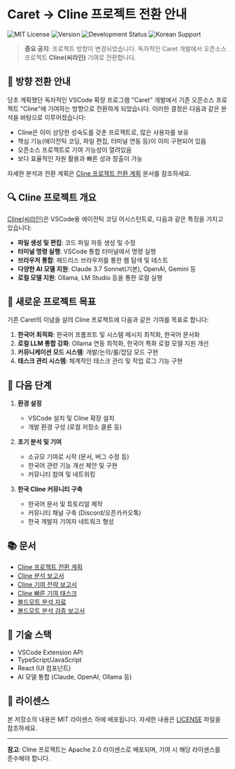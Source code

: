 # Caret → Cline 프로젝트 전환 안내

![MIT License](https://img.shields.io/badge/license-MIT-blue.svg)
![Version](https://img.shields.io/badge/version-1.0.0-green.svg)
![Development Status](https://img.shields.io/badge/status-방향전환-orange)
![Korean Support](https://img.shields.io/badge/한국어-지원-brightgreen.svg)

> **중요 공지**: 프로젝트 방향이 변경되었습니다. 독자적인 Caret 개발에서 오픈소스 프로젝트 **Cline(씨라인)** 기여로 전환합니다.

## 📢 방향 전환 안내

당초 계획했던 독자적인 VSCode 확장 프로그램 "Caret" 개발에서 기존 오픈소스 프로젝트 "Cline"에 기여하는 방향으로 전환하게 되었습니다. 이러한 결정은 다음과 같은 분석을 바탕으로 이루어졌습니다:

- Cline은 이미 상당한 성숙도를 갖춘 프로젝트로, 많은 사용자를 보유
- 핵심 기능(에이전틱 코딩, 파일 편집, 터미널 연동 등)이 이미 구현되어 있음
- 오픈소스 프로젝트로 기여 가능성이 열려있음
- 보다 효율적인 자원 활용과 빠른 성과 창출이 가능

자세한 분석과 전환 계획은 [Cline 프로젝트 전환 계획](/docs/transition-to-cline.md) 문서를 참조하세요.

## 🔍 Cline 프로젝트 개요

[Cline(씨라인)](https://cline.bot)은 VSCode용 에이전틱 코딩 어시스턴트로, 다음과 같은 특징을 가지고 있습니다:

- **파일 생성 및 편집**: 코드 파일 자동 생성 및 수정
- **터미널 명령 실행**: VSCode 통합 터미널에서 명령 실행
- **브라우저 통합**: 헤드리스 브라우저를 통한 웹 탐색 및 테스트
- **다양한 AI 모델 지원**: Claude 3.7 Sonnet(기본), OpenAI, Gemini 등
- **로컬 모델 지원**: Ollama, LM Studio 등을 통한 로컬 실행

## 🎯 새로운 프로젝트 목표

기존 Caret의 이념을 살려 Cline 프로젝트에 다음과 같은 기여를 목표로 합니다:

1. **한국어 최적화**: 한국어 프롬프트 및 시스템 메시지 최적화, 한국어 문서화
2. **로컬 LLM 통합 강화**: Ollama 연동 최적화, 한국어 특화 로컬 모델 지원 개선
3. **커뮤니케이션 모드 시스템**: 개발/논의/룰/잡담 모드 구현
4. **태스크 관리 시스템**: 체계적인 태스크 관리 및 작업 로그 기능 구현

## 🚀 다음 단계

1. **환경 설정**
   - VSCode 설치 및 Cline 확장 설치
   - 개발 환경 구성 (로컬 저장소 클론 등)

2. **초기 분석 및 기여**
   - 소규모 기여로 시작 (문서, 버그 수정 등)
   - 한국어 관련 기능 개선 제안 및 구현
   - 커뮤니티 참여 및 네트워킹

3. **한국 Cline 커뮤니티 구축**
   - 한국어 문서 및 튜토리얼 제작
   - 커뮤니티 채널 구축 (Discord/오픈카카오톡)
   - 한국 개발자 기여자 네트워크 형성

## 📚 문서

- [Cline 프로젝트 전환 계획](/docs/transition-to-cline.md)
- [Cline 분석 보고서](/docs/references/cline-analysis-report.md)
- [Cline 기여 전략 보고서](/docs/references/cline-contribution-report.md)
- [Cline 빠른 기여 태스크](/docs/references/cline-quick-contribution-tasks.md)
- [볼드모트 분석 자료](/docs/references/voldemort/)
- [볼드모트 분석 검증 보고서](/docs/references/voldemort/analysis-verification-report.md)

## 🔧 기술 스택

- VSCode Extension API
- TypeScript/JavaScript
- React (UI 컴포넌트)
- AI 모델 통합 (Claude, OpenAI, Ollama 등)

## 📜 라이센스

본 저장소의 내용은 MIT 라이센스 하에 배포됩니다. 자세한 내용은 [LICENSE](/LICENSE) 파일을 참조하세요.

---
**참고**: Cline 프로젝트는 Apache 2.0 라이센스로 배포되며, 기여 시 해당 라이센스를 준수해야 합니다.
